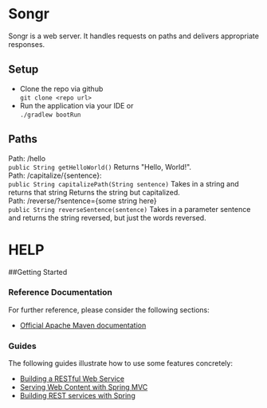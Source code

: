 # Songr

Songr is a web server.  It handles requests on paths and delivers appropriate responses.

## Setup
* Clone the repo via github\
```git clone <repo url>```
* Run the application via your IDE or\
```./gradlew bootRun```

## Paths

Path: /hello\
```public String getHelloWorld()``` Returns "Hello, World!".\
Path: /capitalize/{sentence}:\
```public String capitalizePath(String sentence)``` Takes in a string and returns that string Returns the string but capitalized.\
Path: /reverse/?sentence={some string here}\
  ```public String reverseSentence(sentence)``` Takes in a parameter sentence and returns the string reversed, but just the words reversed.

# HELP

##Getting Started

### Reference Documentation
For further reference, please consider the following sections:

* [Official Apache Maven documentation](https://maven.apache.org/guides/index.html)

### Guides
The following guides illustrate how to use some features concretely:

* [Building a RESTful Web Service](https://spring.io/guides/gs/rest-service/)
* [Serving Web Content with Spring MVC](https://spring.io/guides/gs/serving-web-content/)
* [Building REST services with Spring](https://spring.io/guides/tutorials/bookmarks/)

